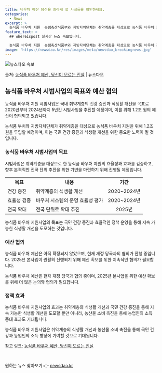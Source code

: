 ```yaml
---
title: 바우처 예산 당신을 놀라게 할 사실들을 확인하세요.
categories:
  - News
excerpt: >
  농식품 바우처 지원  농림축산식품부와 지방자치단체는 취약계층을 대상으로 농식품 바우처 지원을 위해 1.2조 …
feature_text: >
  ## whereispost 실시간 뉴스 속보입니다.

  농식품 바우처 지원  농림축산식품부와 지방자치단체는 취약계층을 대상으로 농식품 바우처 지원을 위해 1.2조 …
image: 'https://newsdao.kr/res/images/meta/newsdao_breakingnews.jpg'
---
```


![뉴스다오 속보](https://newsdao.kr/res/images/meta/newsdao_breakingnews.jpg)

<p>출처: <a href="https://newsdao.kr/4346" rel="dofollow">농식품 바우처 예산, 당신이 모르는 진실</a> | 뉴스다오</p>

<h2 data-ke-size="size26">농식품 바우처 시범사업의 목표와 예산 협의</h2>
농식품 바우처 지원 시범사업은 국내 취약계층의 건강 증진과 식생활 개선을 목표로 2020년부터 2024년까지 5년간 시범사업을 추진할 예정이며, 이를 위해 1.2조 원의 예산이 협의되고 있습니다.

<p data-ke-size="size16">농식품 부처와 지방자치단체가 취약계층을 대상으로 농식품 바우처 지원을 위해 1.2조 원을 투입할 예정이며, 이는 국민 건강 증진과 식생활 개선을 위한 중요한 노력이 될 것입니다.</p>

<h3>농식품 바우처 시범사업의 목표</h3>
시범사업은 취약계층을 대상으로 한 농식품 바우처 지원의 효율성과 효과를 검증하고, 향후 본격적인 전국 단위 추진을 위한 기반을 마련하기 위해 진행될 예정입니다.

<table>
	<tr>
		<td style="text-align: center; height: 17px;"><b>목표</b></td>
		<td style="text-align: center; height: 17px;"><b>내용</b></td>
		<td style="text-align: center; height: 17px;"><b>기간</b></td>
	</tr>
	<tr>
		<td style="text-align: left;">건강 증진</td>
		<td style="text-align: left;">취약계층의 식생활 개선</td>
		<td style="text-align: center;">2020~2024년</td>
	</tr>
	<tr>
		<td style="text-align: left;">효율성 검증</td>
		<td style="text-align: left;">바우처 시스템의 운영 효율성 평가</td>
		<td style="text-align: center;">2020~2024년</td>
	</tr>
	<tr>
		<td style="text-align: left;">전국 확대</td>
		<td style="text-align: left;">전국 단위로 확대 추진</td>
		<td style="text-align: center;">2025년</td>
	</tr>
</table>

<p data-ke-size="size16">농식품 바우처 지원사업의 목표는 국민 건강 증진과 효율적인 정책 운영을 통해 지속 가능한 식생활 개선을 도모하는 것입니다.</p>

<h3>예산 협의</h3>
농식품 바우처 예산은 아직 확정되지 않았으며, 현재 재정 당국과의 협의가 진행 중입니다. 2025년 본사업이 원활히 진행되기 위해 예산 확보를 위한 지속적인 협의가 필요합니다.

<p data-ke-size="size16">농식품 바우처 예산은 현재 재정 당국과 협의 중이며, 2025년 본사업을 위한 예산 확보를 위해 더 많은 논의와 협의가 필요합니다.</p>

<h3>정책 효과</h3>
농식품 바우처 지원사업의 효과는 취약계층의 식생활 개선과 국민 건강 증진을 통해 지속 가능한 식생활 개선을 도모할 뿐만 아니라, 농산물 소비 촉진을 통해 농업인의 소득 증대 효과도 기대됩니다.

<p data-ke-size="size16">농식품 바우처 지원사업은 취약계층의 식생활 개선과 농산물 소비 촉진을 통해 국민 건강과 농업인의 소득 향상에 기여할 것으로 기대됩니다.</p>

참고 링크: [농식품 바우처 예산, 당신이 모르는 진실](https://newsdao.kr/4346)

<p data-ke-size="size16">&nbsp;</p> 

원하는 뉴스 찾아보기 👉 <a href="https://newsdao.kr" rel="dofollow">newsdao.kr</a>


